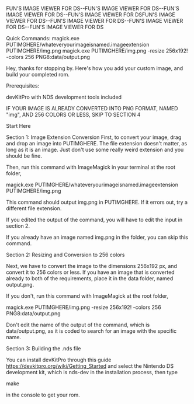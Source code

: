 FUN'S IMAGE VIEWER FOR DS--FUN'S IMAGE VIEWER FOR DS--FUN'S IMAGE VIEWER FOR DS--FUN'S IMAGE VIEWER FOR DSFUN'S IMAGE VIEWER FOR DS--FUN'S IMAGE VIEWER FOR DS--FUN'S IMAGE VIEWER FOR DS--FUN'S IMAGE VIEWER FOR DS



Quick Commands:
magick.exe PUTIMGHERE/whateveryourimageisnamed.imageextension PUTIMGHERE/img.png
magick.exe PUTIMGHERE/img.png -resize 256x192! -colors 256 PNG8:data/output.png




Hey, thanks for stopping by.
Here's how you add your custom image, and build your completed rom.



Prerequisites:

devKitPro with NDS development tools included



IF YOUR IMAGE IS ALREADY CONVERTED INTO PNG FORMAT, NAMED "img", AND 256 COLORS OR LESS, SKIP TO SECTION 4


Start Here

Section 1: Image Extension Conversion
First, to convert your image, drag and drop an image into PUTIMGHERE.
The file extension doesn't matter, as long as it is an image. Just don't use some really weird extension and you should be fine.


Then, run this command with ImageMagick in your terminal at the root folder,





magick.exe PUTIMGHERE/whateveryourimageisnamed.imageextension PUTIMGHERE/img.png





This command should output img.png in PUTIMGHERE. If it errors out, try a different file extension.

If you edited the output of the command, you will have to edit the input in section 2.

If you already have an image named img.png in the folder, you can skip this command.



Section 2: Resizing and Conversion to 256 colors

Next, we have to convert the image to the dimensions 256x192 px, and convert it to 256 colors or less.
If you have an image that is converted already to both of the requirements, place it in the data folder, named output.png.

If you don't, run this command with ImageMagick at the root folder,




magick.exe PUTIMGHERE/img.png -resize 256x192! -colors 256 PNG8:data/output.png





Don't edit the name of the output of the command, which is data/output.png, as it is coded to search for an image with the specific name.



Section 3: Building the .nds file

You can install devKitPro through this guide
https://devkitpro.org/wiki/Getting_Started
and select the Nintendo DS development kit, which is nds-dev in the installation process, then type

make

in the console to get your rom.






